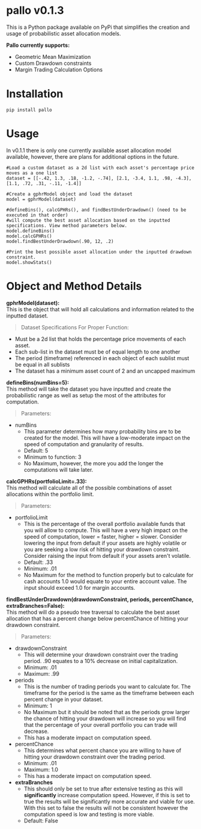 # pallo v0.1.3

This is a Python package available on PyPi that simplifies the creation and usage of probabilistic asset allocation models.

**Pallo currently supports:**
 - Geometric Mean Maximization
 - Custom Drawdown constraints
 - Margin Trading Calculation Options

# Installation
    pip install pallo

# Usage
In v0.1.1 there is only one currently available asset allocation model available, however, there are plans for additional options in the future.
```
#Load a custom dataset as a 2d list with each asset's percentage price moves as a one list 
dataset = [[-.42, 1.3, .18, -1.2, -.74], [2.1, -3.4, 1.1, .98, -4.3], [1.1, .72, .31, -.11, -1.4]]

#Create a gphrModel object and load the dataset
model = gphrModel(dataset)

#defineBins(), calcGPHRs(), and findBestUnderDrawdown() (need to be executed in that order)
#will compute the best asset allocation based on the inputted specifications. View method parameters below. 
model.defineBins()
model.calcGPHRs()
model.findBestUnderDrawdown(.90, 12, .2)

#Print the best possible asset allocation under the inputted drawdown constraint.
model.showStats()

```

# Object and Method Details
**gphrModel(dataset):**\
This is the object that will hold all calculations and information related to the inputted dataset.
>Dataset Specifications For Proper Function:
 - Must be a 2d list that holds the percentage price movements of each asset.
 - Each sub-list in the dataset must be of equal length to one another
 - The period (timeframe) referenced in each object of each sublist must be equal in all sublists
 - The dataset has a minimum asset count of 2 and an uncapped maximum

**defineBins(numBins=5):**\
This method will take the dataset you have inputted and create the probabilistic range as well as setup the most of the attributes for computation.
>Parameters:
 - numBins
    - This parameter determines how many probability bins are to be created for the model. This will have a low-moderate impact on the speed of computation and granularity of results.
    - Default: 5
    - Minimum to function: 3
    - No Maximum, however, the more you add the longer the computations will take later.

**calcGPHRs(portfolioLimit=.33):**\
This method will calculate all of the possible combinations of asset allocations within the portfolio limit.
>Parameters:
 - portfolioLimit
   - This is the percentage of the overall portfolio available funds that you will allow to compute. This will have a very high impact on the speed of computation, lower = faster, higher = slower. Consider lowering the input from default if your assets are highly volatile or you are seeking a low risk of hitting your drawdown constraint. Consider raising the input from default if your assets aren't volatile.
   - Default: .33
   - Minimum: .01
   - No Maximum for the method to function properly but to calculate for cash accounts 1.0 would equate to your entire account value. The input should exceed 1.0 for margin accounts.

**findBestUnderDrawdown(drawdownConstraint, periods, percentChance, extraBranches=False):**\
This method will do a pseudo tree traversal to calculate the best asset allocation that has a percent change below percentChance of hitting your drawdown constraint.
>Parameters:
 - drawdownConstraint
   - This will determine your drawdown constraint over the trading period. .90 equates to a 10% decrease on initial capitalization.
   - Minimum: .01
   - Maximum: .99
 - periods
   - This is the number of trading periods you want to calculate for. The timeframe for the period is the same as the timeframe between each percent change in your dataset.
   - Minimum: 1
   - No Maximum but it should be noted that as the periods grow larger the chance of hitting your drawdown will increase so you will find that the percentage of your overall portfolio you can trade will decrease.
   - This has a moderate impact on computation speed.
 - percentChance
   - This determines what percent chance you are willing to have of hitting your drawdown constraint over the trading period.
   - Minimum: .01
   - Maximum: 1.0
   - This has a moderate impact on computation speed.
 - **extraBranches**
   - This should only be set to true after extensive testing as this will **significantly** increase computation speed. However, if this is set to true the results will be significantly more accurate and viable for use. With this set to false the results will not be consistent however the computation speed is low and testing is more viable.
   - Default: False
